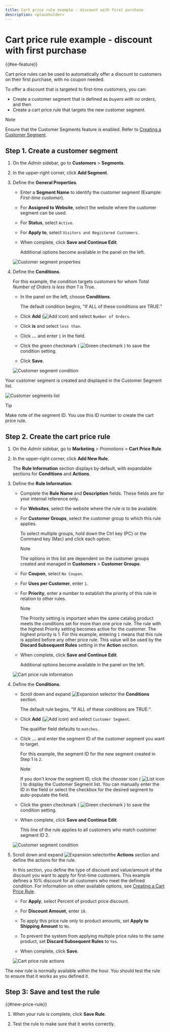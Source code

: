 ```yaml
---
title: Cart price rule example - discount with first purchase
description: <placeholder>
---
```

# Cart price rule example - discount with first purchase

{{#ee-feature}}

Cart price rules can be used to automatically offer a discount to customers on their first purchase, with no coupon needed.

To offer a discount that is targeted to first-time customers, you can:

- Create a customer segment that is defined as _buyers with no orders_, and then
- Create a cart price rule that targets the new customer segment.

>[!NOTE]
>
>Ensure that the Customer Segments feature is enabled. Refer to [Creating a Customer Segment](https://docs.magento.com/user-guide/marketing/customer-segment-create.html).

## Step 1. Create a customer segment

1. On the _Admin_ sidebar, go to **Customers** > **Segments**.

1. In the upper-right corner, click **Add Segment**.

1. Define the **General Properties**.

   - Enter a **Segment Name** to identify the customer segment (Example: _First-time customer_).

   - For **Assigned to Website**, select the website where the customer segment can be used.

   - For **Status**, select `Active`.

   - For **Apply to**, select `Visitors and Registered Customers`.

   - When complete, click **Save and Continue Edit**.

       Additional options become available in the panel on the left.

    ![Customer segment properties](./assets/customer-segment-first-time.png)<!-- zoom -->

1. Define the **Conditions**.

    For this example, the condition targets customers for whom _Total Number of Orders is less than 1_ is True.

   - In the panel on the left, choose **Conditions**.

       The default condition begins, "If ALL of these conditions are TRUE:"

   - Click **Add** (![Add icon](../assets/icon-add-green-circle.png)) and select `Number of Orders`.

   - Click **is** and select `less than`.

   - Click **...** and enter `1` in the field.

   - Click the green checkmark ( ![Green checkmark](../assets/icon-checkmark-green-circle.png) ) to save the condition setting.

   - Click **Save**.

   ![Customer segment condition](./assets/customer-segment-first-time-condition.png)<!-- zoom -->

Your customer segment is created and displayed in the Customer Segment list.

![Customer segments list](./assets/customer-segment-list-first-time.png)<!-- zoom -->

>[!TIP]
>
>Make note of the segment ID. You use this ID number to create the cart price rule.

## Step 2. Create the cart price rule

1. On the _Admin_ sidebar, go to **Marketing** > _Promotions_ > **Cart Price Rule**.

1. In the upper-right corner, click **Add New Rule**.

      The **Rule Information** section displays by default, with expandable sections for **Conditions** and **Actions**.

1. Define the **Rule Information**.

   - Complete the **Rule Name** and **Description** fields. These fields are for your internal reference only.

   - For **Websites**, select the website where the rule is to be available.

   - For **Customer Groups**, select the customer group to which this rule applies.

       To select multiple groups, hold down the Ctrl key (PC) or the Command key (Mac) and click each option.

      >[!NOTE]
      >
      >The options in this list are dependent on the customer groups created and managed in **Customers** > **Customer Groups**.

   - For **Coupon**, select `No Coupon`.

   - For **Uses per Customer**, enter `1`.

   - For **Priority**, enter a number to establish the priority of this rule in relation to other rules.

      >[!NOTE]
      >
      >The Priority setting is important when the same catalog product meets the conditions set for more than one price rule. The rule with the highest Priority setting becomes active for the customer. The highest priority is 1. For this example, entering `1` means that this rule is applied before any other price rule. This value will be used by the **Discard Subsequent Rules** setting in the **Action** section.

   - When complete, click **Save and Continue Edit**.

      Additional options become available in the panel on the left.

   ![Cart price rule information](./assets/rule-information-first-time.png)<!-- zoom -->

1. Define the **Conditions**.

   - Scroll down and expand ![Expansion selector](../assets/icon-display-expand.png) the **Conditions** section.

      The default rule begins, "If ALL of these conditions are TRUE:".

   - Click **Add** (![Add icon](../assets/icon-add-green-circle.png)) and select `Customer Segment`.

       The qualifier field defaults to `matches`.

   - Click **...** and enter the segment ID of the customer segment you want to target.

      For this example, the segment ID for the new segment created in Step 1 is `2`.

      >[!NOTE]
      >
      >If you don't know the segment ID, click the chooser icon ( ![List icon](../assets/icon-list-chooser.png) ) to display the Customer Segment list. You can manually enter the ID in the field or select the checkbox for the desired segment to auto-populate the field.

   - Click the green checkmark ( ![Green checkmark](../assets/icon-checkmark-green-circle.png) ) to save the condition setting.

   - When complete, click **Save and Continue Edit**.

       This line of the rule applies to all customers who match customer segment ID 2.

   ![Customer segment condition](./assets/customer-segment-matches.png)<!-- zoom -->

1. Scroll down and expand ![Expansion selector](../assets/icon-display-expand.png)the **Actions** section and define the actions for the rule.

   In this section, you define the type of discount and value/amount of the discount you want to apply for first-time customers. This example defines a 10% discount for all customers who meet the defined condition. For information on other available options, see [Creating a Cart Price Rule](price-rules-cart-create.md).

   - For **Apply**, select Percent of product price discount.

   - For **Discount Amount**, enter `10`.

   - To apply this price rule only to product amounts, set **Apply to Shipping Amount** to `No`.

   - To prevent the system from applying multiple price rules to the same product, set **Discard Subsequent Rules** to `Yes`.

   - When complete, click **Save**.

   ![Cart price rule actions](./assets/actions-first-time.png)<!-- zoom -->

The new rule is normally available within the hour. You should test the rule to ensure that it works as you defined it.

## Step 3: Save and test the rule

{{#new-price-rule}}

1. When your rule is complete, click **Save Rule**.

1. Test the rule to make sure that it works correctly.
